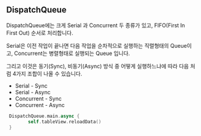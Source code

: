 ## DispatchQueue



DispatchQueue에는 크게 Serial 과 Concurrent 두 종류가 있고, FIFO(First In First Out) 순서로 처리합니다.

Serial은 이전 작업이 끝나면 다음 작업을 순차적으로 실행하는 직렬형태의 Queue이고, Concurrent는 병렬형태로 실행되는 Queue 입니다.



그리고 이것은 동기(Sync), 비동기(Async) 방식 중 어떻게 실행하느냐에 따라 다음 처럼 4가지 조합이 나올 수 있습니다.

- Serial - Sync
- Serial - Async
- Concurrent - Sync
- Concurrent - Async



~~~swift
 DispatchQueue.main.async {
        self.tableView.reloadData()
 }
~~~

